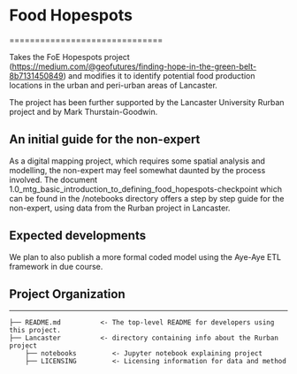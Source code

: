 # Food Hopespots
==============================

Takes the FoE Hopespots project (https://medium.com/@geofutures/finding-hope-in-the-green-belt-8b7131450849) and modifies it to identify potential food production locations in the urban and peri-urban areas of Lancaster.

The project has been further supported by the Lancaster University Rurban project and by Mark Thurstain-Goodwin.

## An initial guide for the non-expert

As a digital mapping project, which requires some spatial analysis and modelling, the non-expert may feel somewhat daunted by the process involved. The document 1.0_mtg_basic_introduction_to_defining_food_hopespots-checkpoint which can be found in the /notebooks directory offers a step by step guide for the non-expert, using data from the Rurban project in Lancaster.

## Expected developments

We plan to also publish a more formal coded model using the Aye-Aye ETL framework in due course.


## Project Organization
------------

 
    ├── README.md          <- The top-level README for developers using this project.
    ├── Lancaster          <- directory containing info about the Rurban project
        ├── notebooks         <- Jupyter notebook explaining project
        ├── LICENSING         <- Licensing information for data and method